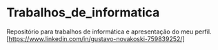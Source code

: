 # Trabalhos_de_informatica
Repositório para trabalhos de informática e apresentação do meu perfil. 
 [https://www.linkedin.com/in/gustavo-novakoski-759839252/]
